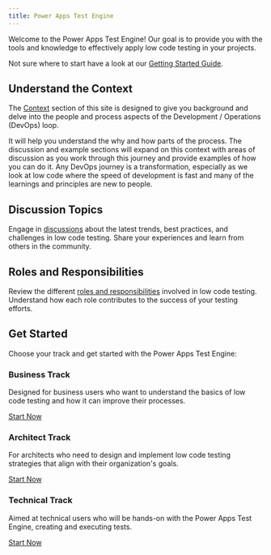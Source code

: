 ```yaml
---
title: Power Apps Test Engine
---
```


Welcome to the Power Apps Test Engine! Our goal is to provide you with the tools and knowledge to effectively apply low code testing in your projects.

Not sure where to start have a look at our [Getting Started Guide](/PowerApps-TestEngine/context/getting-started/).

## Understand the Context

The [Context](./context/) section of this site is designed to give you background and delve into the people and process aspects of the Development / Operations (DevOps) loop. 

It will help you understand the why and how parts of the process. The discussion and example sections will expand on this context with areas of discussion as you work through this journey and provide examples of how you can do it. Any DevOps journey is a transformation, especially as we look at low code where the speed of development is fast and many of the learnings and principles are new to people.

## Discussion Topics
Engage in [discussions](./discussion/) about the latest trends, best practices, and challenges in low code testing. Share your experiences and learn from others in the community.

## Roles and Responsibilities
Review the different [roles and responsibilities](./roles-and-responsibilities/) involved in low code testing. Understand how each role contributes to the success of your testing efforts.

## Get Started
Choose your track and get started with the Power Apps Test Engine:

### Business Track
Designed for business users who want to understand the basics of low code testing and how it can improve their processes.

[Start Now](/PowerApps-TestEngine/context/getting-started-business/)

### Architect Track
For architects who need to design and implement low code testing strategies that align with their organization's goals.

[Start Now](/PowerApps-TestEngine/context/getting-started-architects/)

### Technical Track
Aimed at technical users who will be hands-on with the Power Apps Test Engine, creating and executing tests.

[Start Now](/PowerApps-TestEngine/context/getting-started-technical/)